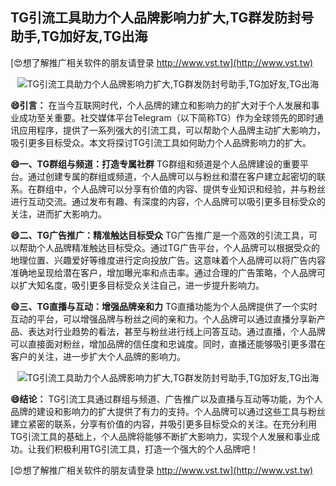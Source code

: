 ## **TG引流工具助力个人品牌影响力扩大,TG群发防封号助手,TG加好友,TG出海**

[😍想了解推广相关软件的朋友请登录 http://www.vst.tw](http://www.vst.tw)

 <center><img src="https://vst.tw/MP4/tuiguang/png/5.png" alt="TG引流工具助力个人品牌影响力扩大,TG群发防封号助手,TG加好友,TG出海"></center>

**😄引言：**
在当今互联网时代，个人品牌的建立和影响力的扩大对于个人发展和事业成功至关重要。社交媒体平台Telegram（以下简称TG）作为全球领先的即时通讯应用程序，提供了一系列强大的引流工具，可以帮助个人品牌主动扩大影响力，吸引更多目标受众。本文将探讨TG引流工具如何助力个人品牌影响力的扩大。

**😄一、TG群组与频道：打造专属社群**
TG群组和频道是个人品牌建设的重要平台。通过创建专属的群组或频道，个人品牌可以与粉丝和潜在客户建立起密切的联系。在群组中，个人品牌可以分享有价值的内容、提供专业知识和经验，并与粉丝进行互动交流。通过发布有趣、有深度的内容，个人品牌可以吸引更多目标受众的关注，进而扩大影响力。

**😄二、TG广告推广：精准触达目标受众**
TG广告推广是一个高效的引流工具，可以帮助个人品牌精准触达目标受众。通过TG广告平台，个人品牌可以根据受众的地理位置、兴趣爱好等维度进行定向投放广告。这意味着个人品牌可以将广告内容准确地呈现给潜在客户，增加曝光率和点击率。通过合理的广告策略，个人品牌可以扩大知名度，吸引更多目标受众关注自己，进一步提升影响力。

**😄三、TG直播与互动：增强品牌亲和力**
TG直播功能为个人品牌提供了一个实时互动的平台，可以增强品牌与粉丝之间的亲和力。个人品牌可以通过直播分享新产品、表达对行业趋势的看法，甚至与粉丝进行线上问答互动。通过直播，个人品牌可以直接面对粉丝，增加品牌的信任度和忠诚度。同时，直播还能够吸引更多潜在客户的关注，进一步扩大个人品牌的影响力。

 <center><img src="https://vst.tw/MP4/tuiguang/png/7.png" alt="TG引流工具助力个人品牌影响力扩大,TG群发防封号助手,TG加好友,TG出海"></center>

**😄结论：**
TG引流工具通过群组与频道、广告推广以及直播与互动等功能，为个人品牌的建设和影响力的扩大提供了有力的支持。个人品牌可以通过这些工具与粉丝建立紧密的联系，分享有价值的内容，并吸引更多目标受众的关注。在充分利用TG引流工具的基础上，个人品牌将能够不断扩大影响力，实现个人发展和事业成功。让我们积极利用TG引流工具，打造一个强大的个人品牌吧！

[😍想了解推广相关软件的朋友请登录 http://www.vst.tw](http://www.vst.tw)



